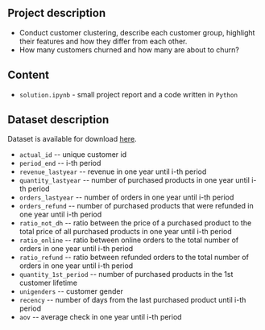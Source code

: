## Project description
- Conduct customer clustering, describe each customer group, highlight their features and how they differ from each other.
- How many customers churned and how many are about to churn?

## Content
- `solution.ipynb` - small project report and a code written in `Python`

## Dataset description
Dataset is available for download [here](https://drive.google.com/file/d/1kRCQxylihAxSgHr1qvjP5y2oG1I4aFk_/view?usp=share_link).
- `actual_id` -- unique customer id
- `period_end` -- i-th period
- `revenue_lastyear` -- revenue in one year until i-th period
- `quantity_lastyear` -- number of purchased products in one year until i-th period
- `orders_lastyear` -- number of orders in one year until i-th period
- `orders_refund` -- number of purchased products that were refunded in one year until i-th period
- `ratio_not_dh` -- ratio between the price of a purchased product to the total price of all purchased products in one year until i-th period
- `ratio_online` -- ratio between online orders to the total number of orders in one year until i-th period
- `ratio_refund` -- ratio between refunded orders to the total number of orders in one year until i-th period
- `quantity_1st_period` -- number of purchased products in the 1st customer lifetime
- `unigenders` -- customer gender
- `recency` -- number of days from the last purchased product until i-th period
- `aov` -- average check in one year until i-th period

